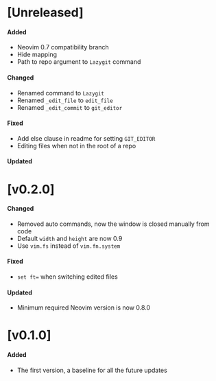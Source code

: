 # [Unreleased]

#### Added
- Neovim 0.7 compatibility branch
- Hide mapping
- Path to repo argument to `Lazygit` command

#### Changed
- Renamed command to `Lazygit`
- Renamed `_edit_file` to `edit_file`
- Renamed `_edit_commit` to `git_editor`

#### Fixed
- Add else clause in readme for setting `GIT_EDITOR`
- Editing files when not in the root of a repo

#### Updated

# [v0.2.0]

#### Changed
- Removed auto commands, now the window is closed manually from code
- Default `width` and `height` are now 0.9
- Use `vim.fs` instead of `vim.fn.system`

#### Fixed
- `set ft=` when switching edited files

#### Updated
- Minimum required Neovim version is now 0.8.0

# [v0.1.0]

#### Added
- The first version, a baseline for all the future updates
